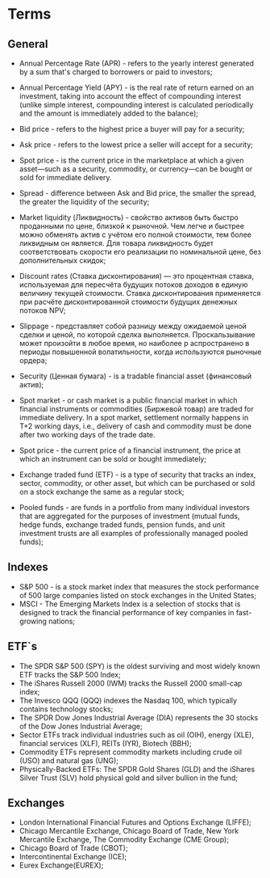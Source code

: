# Terms

## General

- Annual Percentage Rate (APR) -  refers to the yearly interest generated by a sum that's charged to borrowers or paid to investors;
- Annual Percentage Yield (APY) - is the real rate of return earned on an investment, taking into account the effect of compounding interest (unlike simple interest, 
compounding interest is calculated periodically and the amount is immediately added to the balance);

- Bid price - refers to the highest price a buyer will pay for a security;
  
- Ask price - refers to the lowest price a seller will accept for a security;

- Spot price - is the current price in the marketplace at which a given asset—such as a security, commodity, or currency—can be bought or sold for immediate 
  delivery.
  
- Spread - difference between Ask and Bid price, the smaller the spread, the greater the liquidity of the security;

- Market liquidity (Ликвидность) - свойство активов быть быстро проданными по цене, близкой к рыночной. Чем легче и быстрее можно обменять актив с учётом его полной стоимости, 
  тем более ликвидным он является. Для товара ликвидность будет соответствовать скорости его реализации по номинальной цене, без дополнительных скидок;

- Discount rates (Ставка дисконтирования) — это процентная ставка, используемая для пересчёта будущих потоков доходов в единую величину текущей стоимости. Ставка дисконтирования
  применяется при расчёте дисконтированной стоимости будущих денежных потоков NPV;

- Slippage - представляет собой разницу между ожидаемой ценой сделки и ценой, по которой сделка выполняется. Проскальзывание может произойти в любое время, но наиболее 
 р аспространено в периоды повышенной волатильности, когда используются рыночные ордера;

- Security (Ценная бумага) - is a tradable financial asset (финансовый актив);

- Spot market - or cash market is a public financial market in which financial instruments or commodities (Биржевой товар) are traded for immediate delivery. In a spot market,
  settlement normally happens in T+2 working days, i.e., delivery of cash and commodity must be done after two working days of the trade date.

- Spot price - the current price of a financial instrument, the price at which an instrument can be sold or bought immediately;

- Exchange traded fund (ETF) -  is a type of security that tracks an index, sector, commodity, or other asset, but which can be purchased or sold on a stock exchange the same as a regular stock;

- Pooled funds - are funds in a portfolio from many individual investors that are aggregated for the purposes of investment (mutual funds, hedge funds, exchange traded funds, 
 pension funds, and unit investment trusts are all examples of professionally managed pooled funds);

## Indexes

- S&P 500 - is a stock market index that measures the stock performance of 500 large companies listed on stock exchanges in the United States;
- MSCI - The Emerging Markets Index is a selection of stocks that is designed to track the financial performance of key companies in fast-growing nations;

## ETF`s

- The SPDR S&P 500 (SPY) is the oldest surviving and most widely known ETF tracks the S&P 500 Index;
- The iShares Russell 2000 (IWM) tracks the Russell 2000 small-cap index;
- The Invesco QQQ (QQQ) indexes the Nasdaq 100, which typically contains technology stocks;
- The SPDR Dow Jones Industrial Average (DIA) represents the 30 stocks of the Dow Jones Industrial Average;
- Sector ETFs track individual industries such as oil (OIH), energy (XLE), financial services (XLF), REITs (IYR), Biotech (BBH);
- Commodity ETFs represent commodity markets including crude oil (USO) and natural gas (UNG);
- Physically-Backed ETFs: The SPDR Gold Shares (GLD) and the iShares Silver Trust (SLV) hold physical gold and silver bullion in the fund;

## Exchanges

- London International Financial Futures and Options Exchange (LIFFE);
- Chicago Mercantile Exchange, Chicago Board of Trade, New York Mercantile Exchange, The Commodity Exchange (CME Group);
- Chicago Board of Trade (CBOT);
- Intercontinental Exchange (ICE);
- Eurex Exchange(EUREX);

